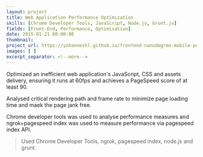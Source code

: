 ```yaml
---
layout: project
title: Web Application Performance Optimization
skills: [Chrome Developer Tools, JavaScript, Node.js, Grunt.js]
fields: [Front-End, Performance, Optimisation]
date: 2015-01-21 00:00:00
thumbnail:
project_url: https://yohanneshl.github.io/frontend-nanodegree-mobile-portfolio/production/
images: [ ]
excerpt_separator: <!--more-->
---
```

Optimized an inefficient web application's JavaScript, CSS and assets delivery, ensuring it runs at 60fps and achieves a PageSpeed score of at least 90.

Analysed critical rendering path and frame rate to minimize page loading time and maek the page jank free.
<!--more-->
Chrome developer tools was used to analyse performance measures and ngrok+pagespeed index was used to measure performance via pagespeed index API.

> Used Chrome Developer Tools, ngrok, pagespeed index, node.js and grunt.

